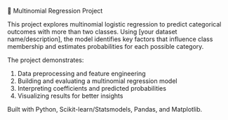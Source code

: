 📌 Multinomial Regression Project

This project explores multinomial logistic regression to predict categorical outcomes with more than two classes. Using [your dataset name/description], the model identifies key factors that influence class membership and estimates probabilities for each possible category.

The project demonstrates:

1. Data preprocessing and feature engineering
2. Building and evaluating a multinomial regression model
3. Interpreting coefficients and predicted probabilities
4. Visualizing results for better insights

Built with Python, Scikit-learn/Statsmodels, Pandas, and Matplotlib.
